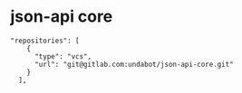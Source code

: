 # json-api core

```
"repositories": [
    {
      "type": "vcs",
      "url": "git@gitlab.com:undabot/json-api-core.git"
    }
  ],
```

